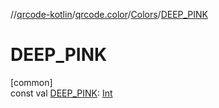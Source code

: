 //[qrcode-kotlin](../../../index.md)/[qrcode.color](../index.md)/[Colors](index.md)/[DEEP_PINK](-d-e-e-p_-p-i-n-k.md)

# DEEP_PINK

[common]\
const val [DEEP_PINK](-d-e-e-p_-p-i-n-k.md): [Int](https://kotlinlang.org/api/latest/jvm/stdlib/kotlin-stdlib/kotlin/-int/index.html)
